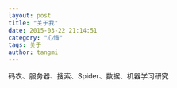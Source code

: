 ```yaml
---
layout: post
title: "关于我"
date: 2015-03-22 21:14:51
category: "心情"
tags: 关于
author: tangmi
---
```

码农、服务器、搜索、Spider、数据、机器学习研究
<!--break-->
